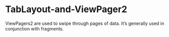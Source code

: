# TabLayout-and-ViewPager2
ViewPagers2 are used to swipe through pages of data. It’s generally used in conjunction with fragments. 
